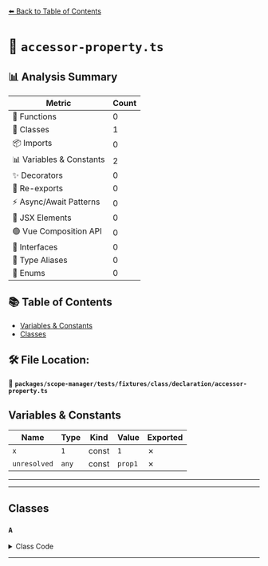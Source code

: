 [⬅️ Back to Table of Contents](../../../../../../index.md)

# 📄 `accessor-property.ts`

## 📊 Analysis Summary

| Metric | Count |
|--------|-------|
| 🔧 Functions | 0 |
| 🧱 Classes | 1 |
| 📦 Imports | 0 |
| 📊 Variables & Constants | 2 |
| ✨ Decorators | 0 |
| 🔄 Re-exports | 0 |
| ⚡ Async/Await Patterns | 0 |
| 💠 JSX Elements | 0 |
| 🟢 Vue Composition API | 0 |
| 📐 Interfaces | 0 |
| 📑 Type Aliases | 0 |
| 🎯 Enums | 0 |

## 📚 Table of Contents

- [Variables & Constants](#variables-constants)
- [Classes](#classes)

## 🛠️ File Location:
📂 **`packages/scope-manager/tests/fixtures/class/declaration/accessor-property.ts`**

## Variables & Constants

| Name | Type | Kind | Value | Exported |
|------|------|------|-------|----------|
| `x` | `1` | const | `1` | ✗ |
| `unresolved` | `any` | const | `prop1` | ✗ |


---


---

## Classes

### `A`

<details><summary>Class Code</summary>

```ts
class A {
  prop1 = 1;
  prop2 = x;
}
```
</details>


---